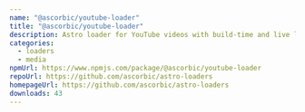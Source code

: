 ```yaml
---
name: "@ascorbic/youtube-loader"
title: "@ascorbic/youtube-loader"
description: Astro loader for YouTube videos with build-time and live loading capabilities
categories:
  - loaders
  - media
npmUrl: https://www.npmjs.com/package/@ascorbic/youtube-loader
repoUrl: https://github.com/ascorbic/astro-loaders
homepageUrl: https://github.com/ascorbic/astro-loaders
downloads: 43
---
```

